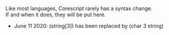Like most languages, Corescript rarely has a syntax change.  
If and when it does, they will be put here.

* June 11 2020: (string[3]) has been replaced by (char 3 string)
